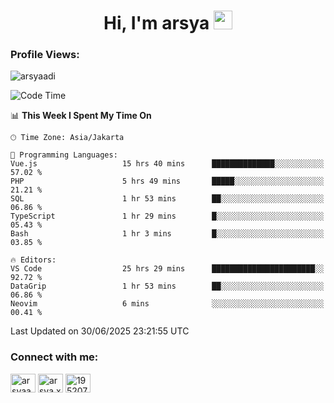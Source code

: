 <h1 align="center">Hi, I'm arsya 
  <img src="https://media.giphy.com/media/hvRJCLFzcasrR4ia7z/giphy.gif" width="30px"/>
</h1>

<p align="left"> <h3>Profile Views:</h3> <img src="https://komarev.com/ghpvc/?username=arsyaadi&label=Profile%20views&color=0e75b6&style=flat" alt="arsyaadi" /> </p>

<!--START_SECTION:waka-->
![Code Time](http://img.shields.io/badge/Code%20Time-4%2C154%20hrs%2034%20mins-blue)

📊 **This Week I Spent My Time On** 

```text
🕑︎ Time Zone: Asia/Jakarta

💬 Programming Languages: 
Vue.js                   15 hrs 40 mins      ██████████████░░░░░░░░░░░   57.02 % 
PHP                      5 hrs 49 mins       █████░░░░░░░░░░░░░░░░░░░░   21.21 % 
SQL                      1 hr 53 mins        ██░░░░░░░░░░░░░░░░░░░░░░░   06.86 % 
TypeScript               1 hr 29 mins        █░░░░░░░░░░░░░░░░░░░░░░░░   05.43 % 
Bash                     1 hr 3 mins         █░░░░░░░░░░░░░░░░░░░░░░░░   03.85 % 

🔥 Editors: 
VS Code                  25 hrs 29 mins      ███████████████████████░░   92.72 % 
DataGrip                 1 hr 53 mins        ██░░░░░░░░░░░░░░░░░░░░░░░   06.86 % 
Neovim                   6 mins              ░░░░░░░░░░░░░░░░░░░░░░░░░   00.41 % 
```


 Last Updated on 30/06/2025 23:21:55 UTC
<!--END_SECTION:waka-->

<!-- - 📫 How to reach me **itsme@arsyaadi.software** -->


<h3 align="left">Connect with me:</h3>
<p align="left">
<a href="https://linkedin.com/in/arsyaadi" target="blank"><img align="center" src="https://raw.githubusercontent.com/rahuldkjain/github-profile-readme-generator/master/src/images/icons/Social/linked-in-alt.svg" alt="arsyaadi" height="30" width="40" /></a>
<a href="https://fb.com/arsya.xkz" target="blank"><img align="center" src="https://raw.githubusercontent.com/rahuldkjain/github-profile-readme-generator/master/src/images/icons/Social/facebook.svg" alt="arsya.xkz" height="30" width="40" /></a>
<a href="https://stackoverflow.com/users/19520749" target="blank"><img align="center" src="https://raw.githubusercontent.com/rahuldkjain/github-profile-readme-generator/master/src/images/icons/Social/stack-overflow.svg" alt="19520749" height="30" width="40" /></a>
</p>
